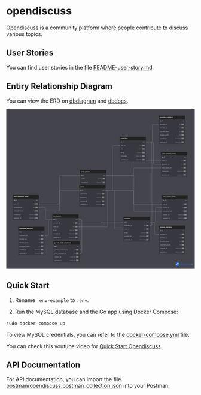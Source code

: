 # opendiscuss

Opendiscuss is a community platform where people contribute to discuss various topics.

## User Stories

You can find user stories in the file [README-user-story.md](README-user-story.md).

## Entiry Relationship Diagram

You can view the ERD on [dbdiagram](https://dbdiagram.io/d/opendiscuss-erd-64e854c002bd1c4a5e6392d5) and [dbdocs](https://dbdocs.io/hidayathamir/opendiscuss).

![erd](README_asset/erd.png)

## Quick Start

1. Rename `.env-example` to `.env`.

2. Run the MySQL database and the Go app using Docker Compose:

```shell
sudo docker compose up
```

To view MySQL credentials, you can refer to the [docker-compose.yml](docker-compose.yml) file.

You can check this youtube video for [Quick Start Opendiscuss](https://youtu.be/S9iGM_GFVkc?si=zawTc9gu3J-Yw99J).

## API Documentation

For API documentation, you can import the file [postman/opendiscuss.postman_collection.json](postman/opendiscuss.postman_collection.json) into your Postman.
